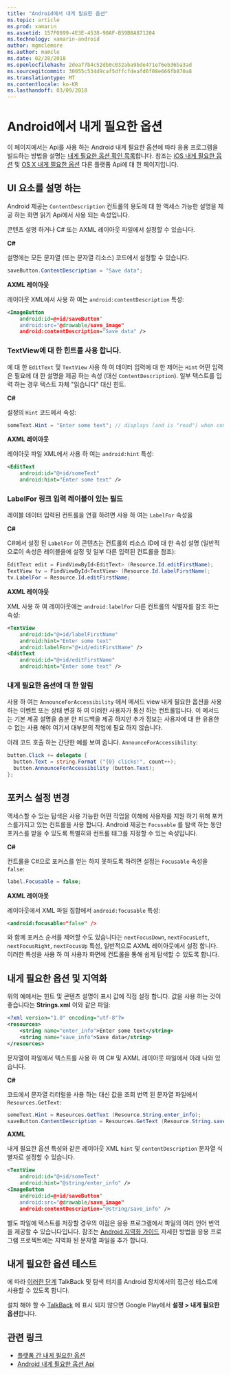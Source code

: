 ```yaml
---
title: "Android에서 내게 필요한 옵션"
ms.topic: article
ms.prod: xamarin
ms.assetid: 157F0899-4E3E-4538-90AF-B59B8A871204
ms.technology: xamarin-android
author: mgmclemore
ms.author: mamcle
ms.date: 02/28/2018
ms.openlocfilehash: 2dea77b4c52db0c032aba9bde471e76eb36ba3ad
ms.sourcegitcommit: 30055c534d9caf5dffcfdeafd6f08e666fb870a8
ms.translationtype: MT
ms.contentlocale: ko-KR
ms.lasthandoff: 03/09/2018
---
```

# <a name="accessibility-on-android"></a>Android에서 내게 필요한 옵션

이 페이지에서는 Api를 사용 하는 Android 내게 필요한 옵션에 따라 응용 프로그램을 빌드하는 방법을 설명는 [내게 필요한 옵션 확인 목록](~/cross-platform/app-fundamentals/accessibility.md)합니다.
참조는 [iOS 내게 필요한 옵션](~/ios/app-fundamentals/accessibility.md) 및 [OS X 내게 필요한 옵션](~/mac/app-fundamentals/accessibility.md) 다른 플랫폼 Api에 대 한 페이지입니다.


## <a name="describing-ui-elements"></a>UI 요소를 설명 하는

Android 제공는 `ContentDescription` 컨트롤의 용도에 대 한 액세스 가능한 설명을 제공 하는 화면 읽기 Api에서 사용 되는 속성입니다.

콘텐츠 설명 하거나 C# 또는 AXML 레이아웃 파일에서 설정할 수 있습니다.

**C#**

설명에는 모든 문자열 (또는 문자열 리소스) 코드에서 설정할 수 있습니다.

```csharp
saveButton.ContentDescription = "Save data";
```

**AXML 레이아웃**

레이아웃 XML에서 사용 하 여는 `android:contentDescription` 특성:

```xml
<ImageButton
    android:id=@+id/saveButton"
    android:src="@drawable/save_image"
    android:contentDescription="Save data" />
```

### <a name="use-hint-for-textview"></a>TextView에 대 한 힌트를 사용 합니다.

에 대 한 `EditText` 및 `TextView` 사용 하 여 데이터 입력에 대 한 제어는 `Hint` 어떤 입력은 필요에 대 한 설명을 제공 하는 속성 (대신 `ContentDescription`).
일부 텍스트를 입력 하는 경우 텍스트 자체 "읽습니다" 대신 힌트.

**C#**

설정의 `Hint` 코드에서 속성:

```csharp
someText.Hint = "Enter some text"; // displays (and is "read") when control is empty
```

**AXML 레이아웃**

레이아웃 파일 XML에서 사용 하 여는 `android:hint` 특성:

```xml
<EditText
    android:id="@+id/someText"
    android:hint="Enter some text" />
```


### <a name="labelfor-links-input-fields-with-labels"></a>LabelFor 링크 입력 레이블이 있는 필드

레이블 데이터 입력된 컨트롤을 연결 하려면 사용 하 여는 `LabelFor` 속성을

**C#**

C#에서 설정 된 `LabelFor` 이 콘텐츠는 컨트롤의 리소스 ID에 대 한 속성 설명 (일반적으로이 속성은 레이블을에 설정 및 일부 다른 입력된 컨트롤을 참조):

```csharp
EditText edit = FindViewById<EditText> (Resource.Id.editFirstName);
TextView tv = FindViewById<TextView> (Resource.Id.labelFirstName);
tv.LabelFor = Resource.Id.editFirstName;
```

**AXML 레이아웃**

XML 사용 하 여 레이아웃에는 `android:labelFor` 다른 컨트롤의 식별자를 참조 하는 속성:

```xml
<TextView
    android:id="@+id/labelFirstName"
    android:hint="Enter some text"
    android:labelFor="@+id/editFirstName" />
<EditText
    android:id="@+id/editFirstName"
    android:hint="Enter some text" />
```

### <a name="announce-for-accessibility"></a>내게 필요한 옵션에 대 한 알림

사용 하 여는 `AnnounceForAccessibility` 에서 메서드 view 내게 필요한 옵션을 사용 하는 이벤트 또는 상태 변경 하 여 이러한 사용자가 통신 하는 컨트롤입니다. 이 메서드는 기본 제공 설명을 충분 한 피드백을 제공 하지만 추가 정보는 사용자에 대 한 유용한 수 없는 사용 해야 여기서 대부분의 작업에 필요 하지 않습니다.

아래 코드 호출 하는 간단한 예를 보여 줍니다. `AnnounceForAccessibility`:

```csharp
button.Click += delegate {
  button.Text = string.Format ("{0} clicks!", count++);
  button.AnnounceForAccessibility (button.Text);
};
```

## <a name="changing-focus-settings"></a>포커스 설정 변경

액세스할 수 있는 탐색은 사용 가능한 어떤 작업을 이해에 사용자를 지원 하기 위해 포커스를가지고 있는 컨트롤을 사용 합니다. Android 제공는 `Focusable` 를 탐색 하는 동안 포커스를 받을 수 있도록 특별히와 컨트롤 태그를 지정할 수 있는 속성입니다.

**C#**

컨트롤을 C#으로 포커스를 얻는 하지 못하도록 하려면 설정는 `Focusable` 속성을 `false`:

```csharp
label.Focusable = false;
```

**AXML 레이아웃**

레이아웃에서 XML 파일 집합에서 `android:focusable` 특성:

```xml
<android:focusable="false" />
```

와 함께 포커스 순서를 제어할 수도 있습니다는 `nextFocusDown`, `nextFocusLeft`, `nextFocusRight`, `nextFocusUp` 특성, 일반적으로 AXML 레이아웃에서 설정 합니다. 이러한 특성을 사용 하 여 사용자 화면에 컨트롤을 통해 쉽게 탐색할 수 있도록 합니다.


## <a name="accessibility-and-localization"></a>내게 필요한 옵션 및 지역화

위의 예에서는 힌트 및 콘텐츠 설명이 표시 값에 직접 설정 합니다. 값을 사용 하는 것이 좋습니다는 **Strings.xml** 이와 같은 파일:

```xml
<?xml version="1.0" encoding="utf-8"?>
<resources>
    <string name="enter_info">Enter some text</string>
    <string name="save_info">Save data</string>
</resources>
```

문자열이 파일에서 텍스트를 사용 하 여 C# 및 AXML 레이아웃 파일에서 아래 나와 있습니다.

**C#**

코드에서 문자열 리터럴을 사용 하는 대신 값을 조회 번역 된 문자열 파일에서 `Resources.GetText`:

```csharp
someText.Hint = Resources.GetText (Resource.String.enter_info);
saveButton.ContentDescription = Resources.GetText (Resource.String.save_info);
```

**AXML**

내게 필요한 옵션 특성와 같은 레이아웃 XML `hint` 및 `contentDescription` 문자열 식별자로 설정할 수 있습니다.

```xml
<TextView
    android:id="@+id/someText"
    android:hint="@string/enter_info" />
<ImageButton
    android:id=@+id/saveButton"
    android:src="@drawable/save_image"
    android:contentDescription="@string/save_info" />
```

별도 파일에 텍스트를 저장할 경우의 이점은 응용 프로그램에서 파일의 여러 언어 번역을 제공할 수 있습니다입니다. 참조는 [Android 지역화 가이드](~/android/app-fundamentals/localization.md) 자세한 방법을 응용 프로그램 프로젝트에는 지역화 된 문자열 파일을 추가 합니다.


## <a name="testing-accessibility"></a>내게 필요한 옵션 테스트

에 따라 [이러한 단계](http://developer.android.com/training/accessibility/testing.html#how-to) TalkBack 및 탐색 터치를 Android 장치에서의 접근성 테스트에 사용할 수 있도록 합니다.

설치 해야 할 수 [TalkBack](https://play.google.com/store/apps/details?id=com.google.android.marvin.talkback) 에 표시 되지 않으면 Google Play에서 **설정 > 내게 필요한 옵션**합니다.


## <a name="related-links"></a>관련 링크

- [플랫폼 간 내게 필요한 옵션](~/cross-platform/app-fundamentals/accessibility.md)
- [Android 내게 필요한 옵션 Api](http://developer.android.com/guide/topics/ui/accessibility/index.html)

